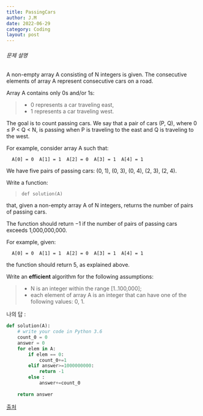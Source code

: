 ```yaml
---
title: PassingCars
author: J.M
date: 2022-06-29
category: Coding
layout: post
---
```


###### 문제 설명

A non-empty array A consisting of N integers is given. The consecutive elements of array A represent consecutive cars on a road.

Array A contains only 0s and/or 1s:

> - 0 represents a car traveling east,
> - 1 represents a car traveling west.

The goal is to count passing cars. We say that a pair of cars (P, Q), where 0 ≤ P < Q < N, is passing when P is traveling to the east and Q is traveling to the west.

For example, consider array A such that:

```
  A[0] = 0  A[1] = 1  A[2] = 0  A[3] = 1  A[4] = 1
```

We have five pairs of passing cars: (0, 1), (0, 3), (0, 4), (2, 3), (2, 4).

Write a function:

> ```
> def solution(A)
> ```

that, given a non-empty array A of N integers, returns the number of pairs of passing cars.

The function should return −1 if the number of pairs of passing cars exceeds 1,000,000,000.

For example, given:

```
  A[0] = 0  A[1] = 1  A[2] = 0  A[3] = 1  A[4] = 1
```

the function should return 5, as explained above.

Write an **efficient** algorithm for the following assumptions:

> - N is an integer within the range [1..100,000];
> - each element of array A is an integer that can have one of the following values: 0, 1.

나의 답 : 

```python
def solution(A):
    # write your code in Python 3.6
    count_0 = 0
    answer = 0
    for elem in A:
        if elem == 0:
            count_0+=1
        elif answer>=1000000000:
            return -1
        else :
            answer+=count_0
            
    return answer
```

[출처](https://app.codility.com/programmers/lessons/5-prefix_sums/passing_cars/start/)
